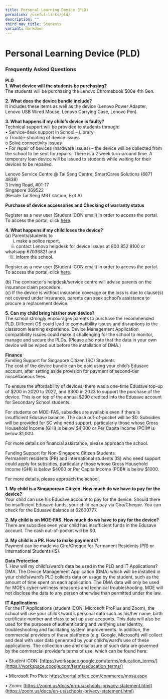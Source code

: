 ```yaml
---
title: Personal Learning Device (PLD)
permalink: /useful-links/pld/
description: ""
third_nav_title: Students
variant: markdown
---
```

# Personal Learning Device (PLD)

### Frequently Asked Questions

**PLD**  
**1\. What device will the students be purchasing?**  
The students will be purchasing the Lenovo Chromebook 500e 4th Gen.

**2\. What does the device bundle include?**  
It includes these items as well as the device (Lenovo Power Adapter, Lenovo USB Wired Mouse, Lenovo Carrying Case, Lenovo Pen).

**3\. What happens if my child’s device is faulty?**  
Technical support will be provided to students through:  
• Service-desk support in School – Library  
o Trouble-shooting of device issues  
o Solve connectivity issues  
• For repair of devices (hardware issues) – the device will be collected from the school to be sent for repairs. There is a 2 week turn-around time. A temporary loan device will be issued to students while waiting for their devices to be repaired.

Lenovo Service Centre @ Tai Seng Centre, SmartCares Solutions (6871 4838)  
3 Irving Road, #01-17  
Singapore 369522  
(Beside Tai Seng MRT station, Exit A)

**Purchase of device accessories and Checking of warranty status**

Register as a new user (Student ICON email) in order to access the portal. To access the portal, click [here](https://www.asiapac.com.sg/pld-lenovo/account/login).

**4\. What happens if my child loses the device?**  
(a) Parents/students to  
      i. make a police report,  
     ii. contact Lenovo helpdesk for device issues at 800 852 8100 or whatsapp 67036821 and  
    iii. inform the school.

Register as a new user (Student ICON email) in order to access the portal. To access the portal, click [here](https://www.asiapac.com.sg/pld-lenovo/account/login).

(b) The contractor’s helpdesk/service centre will advise parents on the insurance claim procedure.  
(c) If the device is without insurance coverage or the loss is due to clause(s) not covered under insurance, parents can seek school’s assistance to procure a replacement device.

**5\. Can my child bring his/her own device?**  
The school strongly encourages parents to purchase the recommended PLD. Different OS could lead to compatibility issues and disruptions to the classroom learning experience. Device Management Application compatibility issues could make it challenging for the school to monitor, manage and secure the PLDs. (Please also note that the data in your own device will be wiped out before the installation of DMA.)

  
**Finance**  
Funding Support for Singapore Citizen (SC) Students  
The cost of the device bundle can be paid using your child’s Edusave account, after setting aside provision for payment of second-tier miscellaneous fees.

To ensure the affordability of devices, there was a one-time Edusave top-up of $200 in 2020 to 2022, and $300 in 2023 to support the purchase of the device. This is on top of the annual $290 credited into the Edusave account for Secondary School students.

For students on MOE-FAS, subsidies are available even if there is insufficient Edusave balance. The cash out-of-pocket will be $0. Subsidies will be provided for SC who need support, particularly those whose Gross Household Income (GHI) is below $4,000 or Per Capita Income (PCI)# is below $1,000.

For more details on financial assistance, please approach the school.

Funding Support for Non-Singapore Citizen Students  
Permanent residents (PR) and international students (IS) who need support could apply for subsidies, particularly those whose Gross Household Income (GHI) is below $4000 or Per Capita Income (PCI)# is below $1000.

For more details, please approach the school.

**1\. My child is a Singaporean Citizen. How much do we have to pay for the device?**  
Your child can use his Edusave account to pay for the device. Should there be insufficient Edusave funds, your child can pay via Giro/Cheque. You can check for the Edusave balance at 62600777.

**2\. My child is on MOE-FAS. How much do we have to pay for the device?**  
There are subsidies even your child has insufficient funds in the Edusave account. The cash out-of-pocket will be $0.

**3\. My child is a PR. How to make payments?**  
Payment can be made via Giro/Cheque for Permanent Residents (PR) or International Students (IS).

**Data Protection**  
1\. How will my child’s/ward’s data be used in the PLD and IT Applications?  
DMA. The Device Management Application (DMA) which will be installed in your child’s/ward’s PLD collects data on usage by the student, such as the amount of time spent on each application. The DMA data will only be used for MOE’s cyber-wellness measures and technical troubleshooting. MOE will not disclose the data to any person otherwise than permitted under the law.

**IT Applications**  
For the IT Applications (student iCON, Microsoft ProPlus and Zoom), the school will use your child’s/ward’s personal data such as his/her name, birth certificate number and class to set up user accounts. This data will also be used for the purposes of authenticating and verifying user identity, troubleshooting and facilitating system improvements. In addition, the commercial providers of these platforms (e.g. Google, Microsoft) will collect and deal with user data generated by your child’s/ward’s use of these applications. The collection use and disclosure of such data are governed by the commercial provider’s terms of use, which can be found here:

• Student iCON: [https://workspace.google.com/terms/education_terms/](https://workspace.google.com/terms/education_terms/)

• Microsoft Pro Plus:
[https://portal.office.com/commerce/mosa.aspx ](https://portal.office.com/commerce/mosa.aspx )

• Zoom: 
[https://zoom.us/docs/en-us/schools-privacy-statement.html](https://zoom.us/docs/en-us/schools-privacy-statement.html)